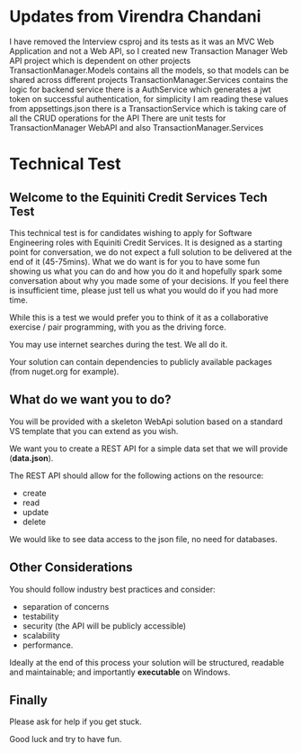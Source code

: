 # Updates from Virendra Chandani #

I have removed the Interview csproj and its tests as it was an MVC Web Application and not a Web API, so I created new Transaction Manager Web API project which is dependent on other projects
TransactionManager.Models contains all the models, so that models can be shared across different projects
TransactionManager.Services contains the logic for backend service
there is a AuthService which generates a jwt token on successful authentication, for simplicity I am reading these values from appsettings.json
there is a TransactionService which is taking care of all the CRUD operations for the API
There are unit tests for TransactionManager WebAPI and also TransactionManager.Services

# Technical Test #

## Welcome to the Equiniti Credit Services Tech Test ##
This technical test is for candidates wishing to apply for Software Engineering roles with Equiniti Credit Services. It is designed as a starting point for conversation, we do not expect a full solution to be delivered at the end of it (45-75mins). What we do want is for you to have some fun showing us what you can do and how you do it and hopefully spark some conversation about why you made some of your decisions. If you feel there is insufficient time, please just tell us what you would do if you had more time.

While this is a test we would prefer you to think of it as a collaborative exercise / pair programming, with you as the driving force.

You may use internet searches during the test. We all do it.

Your solution can contain dependencies to publicly available packages (from nuget.org for example). 


## What do we want you to do? ##
You will be provided with a skeleton WebApi solution based on a standard VS template that you can extend as you wish.

We want you to create a REST API for a simple data set that we will provide (**data.json**).

The REST API should allow for the following actions on the resource:
 
- create
- read
- update 
- delete 

We would like to see data access to the json file, no need for databases.


## Other Considerations ##

You should follow industry best practices and consider: 

- separation of concerns
- testability
- security (the API will be publicly accessible)
- scalability 
- performance.

Ideally at the end of this process your solution will be structured, readable and maintainable; and importantly **executable** on Windows. 


## Finally ##
Please ask for help if you get stuck.

Good luck and try to have fun.
